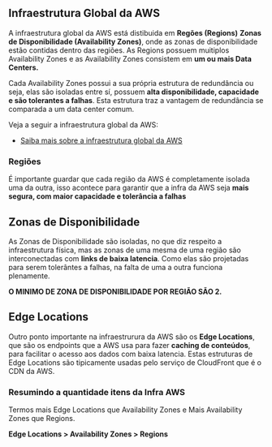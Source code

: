 ## Infraestrutura Global da AWS

A infraestrutura global da AWS está distibuida em **Regões (Regions)** **Zonas de Disponibilidade (Availability Zones)**, onde as zonas de disponibilidade estão contidas dentro das regiões. As Regions possuem muitiplos Availability Zones e as Availability Zones
consistem em **um ou mais Data Centers.**

Cada Availability Zones possui a sua própria estrutura de redundância ou seja, elas são isoladas entre sí, possuem **alta disponibilidade, capacidade e são tolerantes a falhas**.
Esta estrutura traz a vantagem de redundância se comparada a um data center comum. 

Veja a seguir a infraestrutura global da AWS:
* [Saiba mais sobre a infraestrutura global da AWS](https://aws.amazon.com/pt/about-aws/global-infrastructure/?hp=tile&tile=map)


### Regiões

É importante guardar que cada região da AWS é completamente isolada uma da outra, isso acontece para garantir que a infra da AWS seja <strong>mais segura, com maior capacidade e tolerância a falhas</strong>

## Zonas de Disponibilidade

As Zonas de Disponibilidade são isoladas, no que diz respeito a infraestrutura física, mas as zonas de uma mesma de uma região são interconectadas com **links de baixa latencia**. Como elas são projetadas para serem tolerântes a falhas, na falta de uma a outra funciona plenamente.

**O MINIMO DE ZONA DE DISPONIBILIDADE POR REGIÃO SÃO 2.** 

## Edge Locations

Outro ponto importante na infraestrurura da AWS são os **Edge Locations**, que são os endpoints que a AWS usa para fazer **caching de conteúdos**, para facilitar o acesso aos dados com baixa latencia. Estas estruturas de Edge Locations são tipicamente usadas pelo 
serviço de CloudFront que é o CDN da AWS. 

### Resumindo a quantidade itens da Infra AWS

Termos mais Edge Locations que Availability Zones e Mais Availability Zones que Regions.

**Edge Locations > Availability Zones > Regions**
